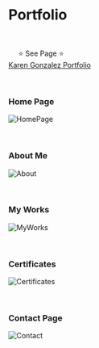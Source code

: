 # Portfolio

<br/>

&nbsp;&nbsp;&nbsp;&nbsp; ⭐ See Page ⭐ <br/>
[Karen Gonzalez Portfolio](https://karengonzalezdev.github.io/portfolio/)

<br/>

### Home Page 

![HomePage](https://github.com/karengonzalezdev/portfolio/assets/69605681/d380508d-fda0-4ad7-b8e0-24027e0135dd)

<br/>

### About Me

![About](https://github.com/karengonzalezdev/portfolio/assets/69605681/ff812b89-7e56-4c5e-8bb6-aadbd2e34b53)

<br/>

### My Works

![MyWorks](https://github.com/karengonzalezdev/portfolio/assets/69605681/6b1f9143-2769-432a-b49d-97091f2ac147)

<br/>

### Certificates

![Certificates](https://github.com/karengonzalezdev/portfolio/assets/69605681/b54e73cf-9223-44ef-bd3b-bfd5024aab92)

<br/>

### Contact Page

![Contact](https://github.com/karengonzalezdev/portfolio/assets/69605681/17d82b0b-cc98-4aa6-a250-c6ebd6132316)

<br/>
